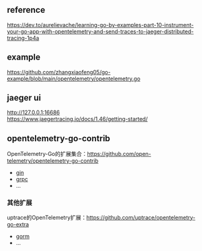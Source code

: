 ## reference
https://dev.to/aurelievache/learning-go-by-examples-part-10-instrument-your-go-app-with-opentelemetry-and-send-traces-to-jaeger-distributed-tracing-1p4a

## example
https://github.com/zhangxiaofeng05/go-example/blob/main/opentelemetry/opentelemetry.go

## jaeger ui
http://127.0.0.1:16686  
https://www.jaegertracing.io/docs/1.46/getting-started/

## opentelemetry-go-contrib
OpenTelemetry-Go的扩展集合：https://github.com/open-telemetry/opentelemetry-go-contrib  
 - [gin](https://go.opentelemetry.io/contrib/instrumentation/github.com/gin-gonic/gin/otelgin)
 - [grpc](https://go.opentelemetry.io/contrib/instrumentation/google.golang.org/grpc/otelgrpc)
 - ...

### 其他扩展
uptrace的OpenTelemetry扩展：https://github.com/uptrace/opentelemetry-go-extra  
 - [gorm](https://github.com/uptrace/opentelemetry-go-extra/tree/main/otelgorm)
 - ...